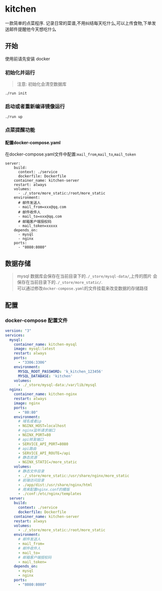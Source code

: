 # kitchen

 一款简单的点菜程序.
 记录日常的菜谱,不用纠结每天吃什么,可以上传食物,下单发送邮件提醒他今天想吃什么

## 开始
使用前请先安装 docker

### 初始化并运行
>注意: 初始化会清空数据库
```shell
./run init
```

### 启动或者重新编译镜像运行
```shell
./run up
```

### 点菜提醒功能
#### 配置docker-compose.yaml
在docker-compose.yaml文件中配置:`mail_from`,`mail_to`,`mail_token`
``` 
server:
    build:
      context: ./service
      dockerfile: Dockerfile
    container_name: kitchen-server
    restart: always
    volumes:
      - ./_store/more_static:/root/more_static
    environment:
      # 邮件发送人
      - mail_from=xxx@qq.com
      # 邮件收件人
      - mail_to=xxx@qq.com
      # 邮箱客户端授权码
      - mail_token=xxxxx
    depends_on:
      - mysql
      - nginx
    ports:
      - "8080:8080"
```

## 数据存储
>mysql 数据库会保存在当前目录下的`./_store/mysql-data/`,上传的图片 会保存在当前目录下的`./_store/more_static/`.  
可以通过修改`docker-compose.yaml`的文件挂载来改变数据的存储路径


## 配置
### docker-compose 配置文件
```yaml
version: "3"
services:
  mysql:
    container_name: kitchen-mysql
    image: mysql:latest
    restart: always
    ports:
      - "3306:3306"
    environment:
      MYSQL_ROOT_PASSWORD: 'k_kitchen_123456'
      MYSQL_DATABASE: 'kitchen'
    volumes:
      - ./_store/mysql-data:/var/lib/mysql
  nginx:
    container_name: kitchen-nginx
    restart: always
    image: nginx
    ports:
      - "80:80"
    environment:
      # 域名或者ip
      - NGINX_HOST=localhost
      # nginx监听请求端口
      - NGINX_PORT=80
      # api转发端口
      - SERVICE_API_PORT=8080
      # api路由
      - SERVICE_API_ROUTE=/api
      # 静态资源
      - NGINX_STATIC=/more_static
    volumes:
      # 静态文件目录
      - ./_store/more_static:/usr/share/nginx/more_static
      # 前端访问目录
      - ./app/dist:/usr/share/nginx/html
      # 用来配置nginx.conf的模版
      - ./conf:/etc/nginx/templates
  server:
    build:
      context: ./service
      dockerfile: Dockerfile
    container_name: kitchen-server
    restart: always
    volumes:
      - ./_store/more_static:/root/more_static
    environment:
      # 邮件发送人
      - mail_from=
      # 邮件收件人
      - mail_to=
      # 邮箱客户端授权码
      - mail_token=
    depends_on:
      - mysql
      - nginx
    ports:
      - "8080:8080"
```
